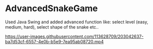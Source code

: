 # AdvancedSnakeGame
Used Java Swing and added advanced function like: select level (easy, medium, hard), select shape of the snake etc..


https://user-images.githubusercontent.com/113628709/203042637-ba7d53cf-6557-4e0b-b5e9-7ea95ab08720.mp4

